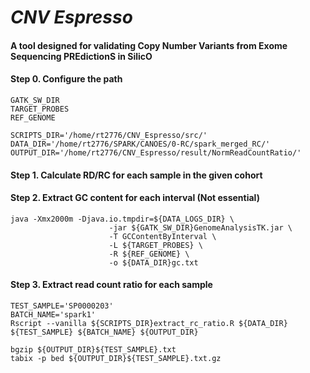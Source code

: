 # _CNV Espresso_
#### A tool designed for validating **C**opy **N**umber **V**ariants from **E**xome **S**equencing **PRE**diction**S** in **S**ilic**O**

#### Step 0. Configure the path
```
GATK_SW_DIR
TARGET_PROBES
REF_GENOME

SCRIPTS_DIR='/home/rt2776/CNV_Espresso/src/'
DATA_DIR='/home/rt2776/SPARK/CANOES/0-RC/spark_merged_RC/'
OUTPUT_DIR='/home/rt2776/CNV_Espresso/result/NormReadCountRatio/'

```

#### Step 1. Calculate RD/RC for each sample in the given cohort

#### Step 2. Extract GC content for each interval (Not essential)
```
java -Xmx2000m -Djava.io.tmpdir=${DATA_LOGS_DIR} \
                      -jar ${GATK_SW_DIR}GenomeAnalysisTK.jar \
                      -T GCContentByInterval \
                      -L ${TARGET_PROBES} \
                      -R ${REF_GENOME} \
                      -o ${DATA_DIR}gc.txt
```

#### Step 3. Extract read count ratio for each sample
```
TEST_SAMPLE='SP0000203'
BATCH_NAME='spark1'
Rscript --vanilla ${SCRIPTS_DIR}extract_rc_ratio.R ${DATA_DIR} ${TEST_SAMPLE} ${BATCH_NAME} ${OUTPUT_DIR}   

bgzip ${OUTPUT_DIR}${TEST_SAMPLE}.txt
tabix -p bed ${OUTPUT_DIR}${TEST_SAMPLE}.txt.gz

```

